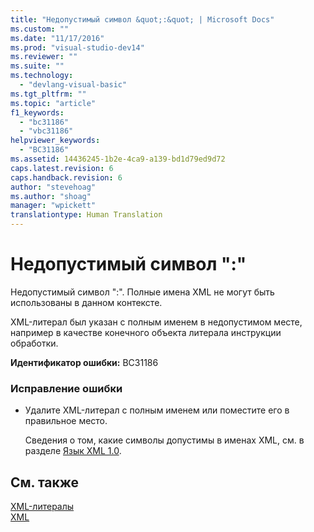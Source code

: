 ```yaml
---
title: "Недопустимый символ &quot;:&quot; | Microsoft Docs"
ms.custom: ""
ms.date: "11/17/2016"
ms.prod: "visual-studio-dev14"
ms.reviewer: ""
ms.suite: ""
ms.technology: 
  - "devlang-visual-basic"
ms.tgt_pltfrm: ""
ms.topic: "article"
f1_keywords: 
  - "bc31186"
  - "vbc31186"
helpviewer_keywords: 
  - "BC31186"
ms.assetid: 14436245-1b2e-4ca9-a139-bd1d79ed9d72
caps.latest.revision: 6
caps.handback.revision: 6
author: "stevehoag"
ms.author: "shoag"
manager: "wpickett"
translationtype: Human Translation
---
```

# Недопустимый символ &quot;:&quot;
Недопустимый символ ":". Полные имена XML не могут быть использованы в данном контексте.  
  
 XML\-литерал был указан с полным именем в недопустимом месте, например в качестве конечного объекта литерала инструкции обработки.  
  
 **Идентификатор ошибки:** BC31186  
  
### Исправление ошибки  
  
-   Удалите XML\-литерал с полным именем или поместите его в правильное место.  
  
     Сведения о том, какие символы допустимы в именах XML, см. в разделе [Язык XML 1.0](http://go.microsoft.com/fwlink/?LinkId=73927).  
  
## См. также  
 [XML\-литералы](../../visual-basic/language-reference/xml-literals/index.md)   
 [XML](../../visual-basic/programming-guide/language-features/xml/index.md)